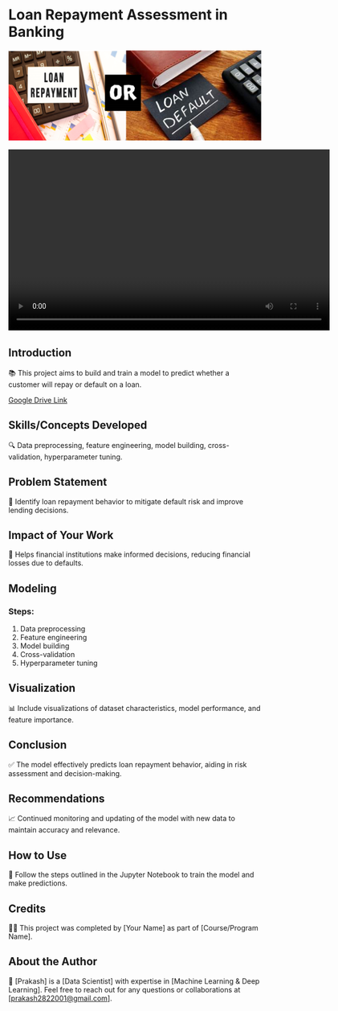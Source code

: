 # Loan Repayment Assessment in Banking

![](https://github.com/Prakashpsk/Loan-Repayment-Project/blob/main/repay_de_img.png)

<video width="640" height="360" controls>
  <source src="[URL_OF_YOUR_VIDEO_FILE](https://drive.google.com/drive/folders/1pDBKGIUC8qTFeagyMUwReQD2Z39ivAHP?usp=drive_link)" type="video/mp4">
  Your browser does not support the video tag.
</video>

## Introduction
📚 This project aims to build and train a model to predict whether a customer will repay or default on a loan.

[Google Drive Link](https://drive.google.com/file/d/1q9ztjc3nxDgmMufe03RBLcQYsH6W0iuz/view?usp=drive_link)


## Skills/Concepts Developed
🔍 Data preprocessing, feature engineering, model building, cross-validation, hyperparameter tuning.

## Problem Statement
🎯 Identify loan repayment behavior to mitigate default risk and improve lending decisions.

## Impact of Your Work
💼 Helps financial institutions make informed decisions, reducing financial losses due to defaults.

## Modeling
### Steps:
1. Data preprocessing
2. Feature engineering
3. Model building
4. Cross-validation
5. Hyperparameter tuning

## Visualization
📊 Include visualizations of dataset characteristics, model performance, and feature importance.

## Conclusion
✅ The model effectively predicts loan repayment behavior, aiding in risk assessment and decision-making.

## Recommendations
📈 Continued monitoring and updating of the model with new data to maintain accuracy and relevance.

## How to Use
🔧 Follow the steps outlined in the Jupyter Notebook to train the model and make predictions.

## Credits
👨‍💻 This project was completed by [Your Name] as part of [Course/Program Name].

## About the Author
👋 [Prakash] is a [Data Scientist] with expertise in [Machine Learning & Deep Learning]. Feel free to reach out for any questions or collaborations at [prakash2822001@gmail.com].
